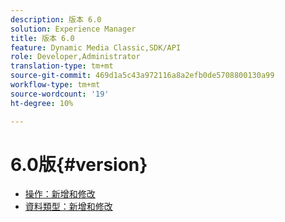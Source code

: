 ```yaml
---
description: 版本 6.0
solution: Experience Manager
title: 版本 6.0
feature: Dynamic Media Classic,SDK/API
role: Developer,Administrator
translation-type: tm+mt
source-git-commit: 469d1a5c43a972116a8a2efb0de5708800130a99
workflow-type: tm+mt
source-wordcount: '19'
ht-degree: 10%

---
```



# 6.0版{#version}

* [操作：新增和修改](r-6-operations.md)
* [資料類型：新增和修改](r-6-types.md)
